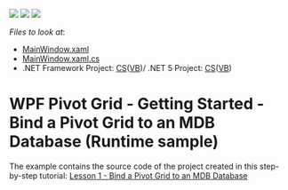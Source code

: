<!-- default badges list -->
![](https://img.shields.io/endpoint?url=https://codecentral.devexpress.com/api/v1/VersionRange/128579039/22.2.2%2B)
[![](https://img.shields.io/badge/Open_in_DevExpress_Support_Center-FF7200?style=flat-square&logo=DevExpress&logoColor=white)](https://supportcenter.devexpress.com/ticket/details/T540871)
[![](https://img.shields.io/badge/📖_How_to_use_DevExpress_Examples-e9f6fc?style=flat-square)](https://docs.devexpress.com/GeneralInformation/403183)
<!-- default badges end -->
<!-- default file list -->
*Files to look at*:

* [MainWindow.xaml](./CS/WpfPivot_GettingStarted/MainWindow.xaml)
* [MainWindow.xaml.cs](./CS/WpfPivot_GettingStarted/MainWindow.xaml.cs)
* .NET Framework Project: [CS](./CS/WpfPivot_GettingStarted.sln)([VB](./VB/WpfPivot_GettingStarted_VB.sln))/ .NET 5 Project: [CS](./CS/WpfPivot_GettingStarted.Net5.sln)([VB](./VB/WpfPivot_GettingStarted_VB.Net5.sln))
<!-- default file list end -->
# WPF Pivot Grid - Getting Started - Bind a Pivot Grid to an MDB Database (Runtime sample)


The example contains the source code of the project created in this step-by-step tutorial: <a href="https://documentation.devexpress.com/WPF/9875/Controls-and-Libraries/Pivot-Grid/Getting-Started/Lesson-1-Bind-a-Pivot-Grid-to-an-MDB-Database">Lesson 1 - Bind a Pivot Grid to an MDB Database</a>

<br/>


